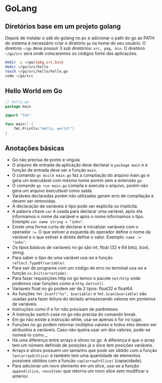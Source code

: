 # GoLang

## Diretórios base em um projeto golang

Depois de instalar o sdk do golang no pc e adicionar o path do go ao PATH do sistema é necessário criar o diretório `go` na home do seu usuário.
O diretório `~/go` deve possuir 3 sub diretórios: `src, pkg, bin`.
O diretório `~/go/src` será onde colocaremos os códigos fonte das aplicações.


```sh
mkdir -p ~/go/{pkg,src,bin}
mkdir ~/go/src/hello
touch ~/go/src/hello/hello.go
code ~/go/src
```

## Hello World em Go

```go
// hello.go
package main

import "fmt"

func main() {
	fmt.Println("Hello, world!")
}
```

## Anotações básicas

- Go não precisa de ponto e virgula
- O arquivo de entrada da aplicação deve declarar o `package main` e a função de entrada deve ser a função `main`.
- O comando `go build main.go` faz a compilação do arquivo main.go e gera um executável com mesmo nome porem sem a extensão `go`.
- O comando `go run main.go` compila e executa o arquivo, porém não gera um arquivo executável como saída.
- Variáveis declaradas porém não utilizadas geram erro de compilação e devem ser removidas.
- A declaração de variáveis e tipo pode ser explicita ou implícita.
- A palavra chave `var` é usada para declarar uma variável, após ela informamos o nome da variável e após o nome informamos o tipo. Exemplo `var name string = "John"`.
- Existe uma forma curta de declarar e inicializar variáveis com o operador `:=`. O que estiver a esquerda do operador define o nome da variável e o que estiver à direita define o valor. Exemplo: `name := "John"`.
- Os tipos básicos de variaveis no go são int, float (32 e 64 bits), bool, string.
- Para saber o tipo de uma variável usa-se a função `reflect.TypeOf(variable)`.
- Para sair do programa com um código de erro no terminal usa-se a função `os.Exit(errorCode)`.
- Para fazer requisições http no go temos o pacote `net/http` onde podemos usar funções como a `http.Get(utl)`. 
- Variaveis float no go podem ser de 2 tipos: float32 e float64.
- As funções `fmt.Scanf("%s", $variable)` e `fmt.Scan(&variable)` são usadas para fazer leitura do teclado armazenando valores em ponteiros de variáveis.
- Instruções como if e for não precisam de parênteses.
- A instrução switch case no go não precisa do comando break.
- Em go não existe a instrução while, usa-se apenas o for no lugar.
- Funções no go podem retornar multiplos valores e todos eles devem ser atribuidos a variáveis. Caso não queira usar um dos valores, pode-se nomeá-lo como _.
- Há uma diferença entre arrays e slices no go. A diferença é que o array tem um número definido de posições já o slice tem posições variáveis.
- Arrays e slices possuem um tamanho que pode ser obtido com a função `len(arrayOrSlice)` e também tem uma quantidade de elementos possiveis obtidos com a função `cap(arrayOrSlice)` (capacidade).
- Para adicionar um novo elemento em um slice, usa-se a função `append(slice, novoItem)` que retorna um novo slice sem modificar o anterior.
